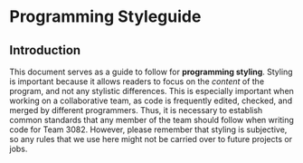 # Programming Styleguide

## Introduction

This document serves as a guide to follow for **programming styling**. Styling is important because it allows readers to focus on the *content* of the program, and not any stylistic differences. This is especially important when working on a collaborative team, as code is frequently edited, checked, and merged by different programmers. Thus, it is necessary to establish common standards that any member of the team should follow when writing code for Team 3082. However, please remember that styling is subjective, so any rules that we use here might not be carried over to future projects or jobs.